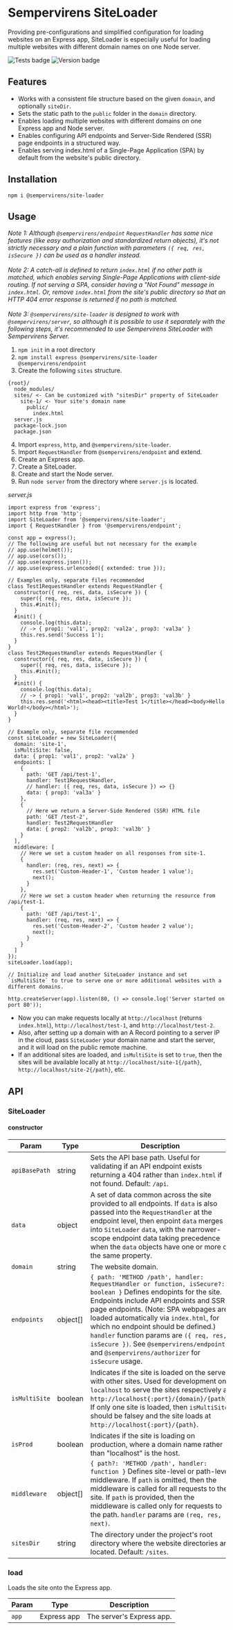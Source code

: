 # Sempervirens SiteLoader

Providing pre-configurations and simplified configuration for loading websites on an Express app, SiteLoader is especially useful for loading multiple websites with different domain names on one Node server.

![Tests badge](https://github.com/lukedupuis/sempervirens-site-loader/actions/workflows/main.yml/badge.svg?event=push) ![Version badge](https://img.shields.io/static/v1?label=Node&labelColor=30363c&message=16.x&color=blue)

## Features

- Works with a consistent file structure based on the given `domain`, and optionally `siteDir`.
- Sets the static path to the `public` folder in the `domain` directory.
- Enables loading multiple websites with different domains on one Express app and Node server.
- Enables configuring API endpoints and Server-Side Rendered (SSR) page endpoints in a structured way.
- Enables serving index.html of a Single-Page Application (SPA) by default from the website's public directory.

## Installation

`npm i @sempervirens/site-loader`

## Usage

_Note 1: Although `@sempervirens/endpoint` `RequestHandler` has some nice features (like easy authorization and standardized return objects), it's not strictly necessary and a plain function with parameters `({ req, res, isSecure })` can be used as a handler instead._<br><br>
_Note 2: A catch-all is defined to return `index.html` if no other path is matched, which enables serving Single-Page Applications with client-side routing. If not serving a SPA, consider having a "Not Found" message in `index.html`. Or, remove `index.html` from the site's public directory so that an HTTP 404 error response is returned if no path is matched._<br><br>
_Note 3: `@sempervirens/site-loader` is designed to work with `@sempervirens/server`, so although it is possible to use it separately with the following steps, it's recommended to use Sempervirens SiteLoader with Sempervirens Server._

1. `npm init` in a root directory
2. `npm install express @sempervirens/site-loader @sempervirens/endpoint`
3. Create the following `sites` structure.
```
{root}/
  node_modules/
  sites/ <- Can be customized with "sitesDir" property of SiteLoader
    site-1/ <- Your site's domain name
      public/
        index.html
  server.js
  package-lock.json
  package.json
```
4. Import `express`, `http`, and `@sempervirens/site-loader`.
5. Import `RequestHandler` from `@sempervirens/endpoint` and extend.
6. Create an Express app.
5. Create a SiteLoader.
8. Create and start the Node server.
9. Run `node server` from the directory where `server.js` is located.

_server.js_
```
import express from 'express';
import http from 'http';
import SiteLoader from '@sempervirens/site-loader';
import { RequestHandler } from '@sempervirens/endpoint';

const app = express();
// The following are useful but not necessary for the example
// app.use(helmet());
// app.use(cors());
// app.use(express.json());
// app.use(express.urlencoded({ extended: true }));

// Examples only, separate files recommended
class Test1RequestHandler extends RequestHandler {
  constructor({ req, res, data, isSecure }) {
    super({ req, res, data, isSecure });
    this.#init();
  }
  #init() {
    console.log(this.data);
    // -> { prop1: 'val1', prop2: 'val2a', prop3: 'val3a' }
    this.res.send('Success 1');
  }
}
class Test2RequestHandler extends RequestHandler {
  constructor({ req, res, data, isSecure }) {
    super({ req, res, data, isSecure });
    this.#init();
  }
  #init() {
    console.log(this.data);
    // -> { prop1: 'val1', prop2: 'val2b', prop3: 'val3b' }
    this.res.send('<html><head><title>Test 1</title></head><body>Hello World!</body></html>');
  }
}

// Example only, separate file recommended
const siteLoader = new SiteLoader({
  domain: 'site-1',
  isMultiSite: false,
  data: { prop1: 'val1', prop2: 'val2a' }
  endpoints: [
    {
      path: 'GET /api/test-1',
      handler: Test1RequestHandler,
      // handler: ({ req, res, data, isSecure }) => {}
      data: { prop3: 'val3a' }
    },
    {
      // Here we return a Server-Side Rendered (SSR) HTML file
      path: 'GET /test-2',
      handler: Test2RequestHandler
      data: { prop2: 'val2b', prop3: 'val3b' }
    }
  ],
  middleware: [
    // Here we set a custom header on all responses from site-1.
    {
      handler: (req, res, next) => {
        res.set('Custom-Header-1', 'Custom header 1 value');
        next();
      }
    },
    // Here we set a custom header when returning the resource from /api/test-1.
    {
      path: 'GET /api/test-1',
      handler: (req, res, next) => {
        res.set('Custom-Header-2', 'Custom header 2 value');
        next();
      }
    }
  ]
});
siteLoader.load(app);

// Initialize and load another SiteLoader instance and set `isMultiSite` to true to serve one or more additional websites with a different domains.

http.createServer(app).listen(80, () => console.log('Server started on port 80'));
```

- Now you can make requests locally at `http://localhost` (returns `index.html`), `http://localhost/test-1`, and `http://localhost/test-2`.
- Also, after setting up a domain with an A Record pointing to a server IP in the cloud, pass `SiteLoader` your domain name and start the server, and it will load on the public remote machine.
- If an additional sites are loaded, and `isMultiSite` is set to `true`, then the sites will be available locally at `http://localhost/site-1{/path}`, `http://localhost/site-2{/path}`, etc.

## API

### SiteLoader

#### constructor

| Param  | Type | Description |
|--------|------|-------------|
| `apiBasePath` | string | Sets the API base path. Useful for validating if an API endpoint exists returning a 404 rather than `index.html` if not found. Default: `/api`. |
| `data` | object | A set of data common across the site provided to all endpoints. If `data` is also passed into the `RequestHandler` at the endpoint level, then enpoint `data` merges into `SiteLoader` `data`, with the narrower-scope endpoint data taking precedence when the `data` objects have one or more of the same property. |
| `domain` | string | The website domain. |
| `endpoints` | object[] | `{ path: 'METHOD /path', handler: RequestHandler or function, isSecure?: boolean }` Defines endopints for the site. Endpoints include API endpoints and SSR page endpoints. (Note: SPA webpages are loaded automatically via `index.html`, for which no endpoint should be defined.) `handler` function params are `({ req, res, isSecure })`. See `@sempervirens/endpoint` and `@sempervirens/authorizer` for `isSecure` usage. |
| `isMultiSite` | boolean | Indicates if the site is loaded on the server with other sites. Used for development on `localhost` to serve the sites respectively at `http://localhost{:port}/{domain}/{path}`. If only one site is loaded, then `isMultiSite` should be falsey and the site loads at `http://localhost{:port}/{path}`. |
| `isProd` | boolean | Indicates if the site is loading on production, where a domain name rather than "localhost" is the host. |
| `middleware` | object[] | `{ path?: 'METHOD /path', handler: function }` Defines site-level or path-level middleware. If `path` is omitted, then the middleware is called for all requests to the site. If `path` is provided, then the middleware is called only for requests to the path. `handler` params are `(req, res, next)`. |4
| `sitesDir` | string | The directory under the project's root directory where the website directories are located. Default: `/sites`. |

### load

Loads the site onto the Express app.

| Param  | Type | Description |
|--------|------|-------------|
| `app` | Express app | The server's Express app. |
